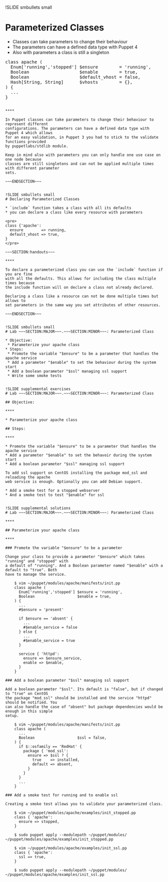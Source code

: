 !SLIDE smbullets small
# Parameterized Classes

* Classes can take parameters to change their behaviour
* The parameters can have a defined data type with Puppet 4
* Also with parameters a class is still a singleton

<pre>
class apache (
  Enum['running','stopped'] $ensure        = 'running',
  Boolean                   $enable        = true,
  Boolean                   $default_vhost = false,
  Hash[String, String]      $vhosts        = {},
) {
  ...
}
</pre>

~~~SECTION:handouts~~~

****

In Puppet classes can take parameters to change their behaviour to represent different
configurations. The parameters can have a defined data type with Puppet 4 which allows
for an easy validation, in Puppet 3 you had to stick to the validate functions provided
by puppetlabs/stdlib module.

Keep in mind also with parameters you can only handle one use case on one node because
classes are still singletons and can not be applied multiple times with different parameter
sets.

~~~ENDSECTION~~~


!SLIDE smbullets small
# Declaring Parameterized Classes

* `include` function takes a class with all its defaults
* you can declare a class like every resource with parameters

<pre>
class {'apache':
  ensure        => running,
  default_vhost => true,
}
</pre>

~~~SECTION:handouts~~~

****

To declare a parameterized class you can use the `include` function if you are fine
with all the defaults. This allows for including the class multiple times because
the include function will on declare a class not already declared.

Declaring a class like a resource can not be done multiple times but allows to
set parameters in the same way you set attributes of other resources.

~~~ENDSECTION~~~


!SLIDE smbullets small
# Lab ~~~SECTION:MAJOR~~~.~~~SECTION:MINOR~~~: Parameterized Class

* Objective:
 * Parameterize your apache class
* Steps:
 * Promote the variable "$ensure" to be a parameter that handles the apache service
 * Add a parameter "$enable" to set the behaviour during the system start
 * Add a boolean parameter "$ssl" managing ssl support
 * Write some smoke tests


!SLIDE supplemental exercises
# Lab ~~~SECTION:MAJOR~~~.~~~SECTION:MINOR~~~: Parameterized Class

## Objective:

****

* Parameterize your apache class

## Steps:

****

* Promote the variable "$ensure" to be a parameter that handles the apache service
* Add a parameter "$enable" to set the behavoir during the system start
* Add a boolean parameter "$ssl" managing ssl support

To add ssl support on CentOS installing the package mod_ssl and reloading the apache
web service is enough. Optionally you can add Debian support.

* Add a smoke test for a stopped webserver
* And a smoke test to test "$enable" for ssl


!SLIDE supplemental solutions
# Lab ~~~SECTION:MAJOR~~~.~~~SECTION:MINOR~~~: Parameterized Class

****

## Parameterize your apache class

****

### Promote the variable "$ensure" to be a parameter

Change your class to provide a parameter "$ensure" which takes "running" and "stopped" with
a default of "running". And a Boolean parameter named "$enable" with a default to "true". Both
have to manage the service.

    $ vim ~/puppet/modules/apache/manifests/init.pp
    class apache (
      Enum['running','stopped'] $ensure = 'running',
      Boolean                   $enable = true,
    ) {
      ...
      #$ensure = 'present'

      if $ensure == 'absent' {
        ...
        #$enable_service = false
      } else {
        ...
        #$enable_service = true
      }

      service { 'httpd':
        ensure => $ensure_service,
        enable => $enable,
      }
    }

### Add a boolean parameter "$ssl" managing ssl support

Add a boolean parameter "$ssl". Its default is "false", but if changed to "true" on CentOS
the package "mod_ssl" should be installed and the service "httpd" should be notified. You
can also handle the case of "absent" but package dependencies would be enough in this simple
setup.

    $ vim ~/puppet/modules/apache/manifests/init.pp
    class apache (
      ...
      Boolean                   $ssl = false,
    ) {
      if $::osfamily == 'RedHat' {
        package { 'mod_ssl':
          ensure => $ssl ? {
            true    => installed,
            default => absent,
          }
        }
      }
      ...
    }

### Add a smoke test for running and to enable ssl

Creating a smoke test allows you to validate your parameterized class.

    $ vim ~/puppet/modules/apache/examples/init_stopped.pp 
    class { 'apache':
      ensure => stopped,
    }

    $ sudo puppet apply --modulepath ~/puppet/modules/ ~/puppet/modules/apache/examples/init_stopped.pp

    $ vim ~/puppet/modules/apache/examples/init_ssl.pp 
    class { 'apache':
      ssl => true,
    }

    $ sudo puppet apply --modulepath ~/puppet/modules/ ~/puppet/modules/apache/examples/init_ssl.pp

